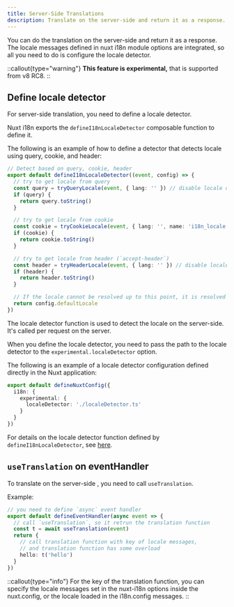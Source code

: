 ```yaml
---
title: Server-Side Translations
description: Translate on the server-side and return it as a response.
---
```


You can do the translation on the server-side and return it as a response. The locale messages defined in nuxt i18n module options are integrated, so all you need to do is configure the locale detector.

::callout{type="warning"}
**This feature is experimental,** that is supported from v8 RC8.
::

## Define locale detector

For server-side translation, you need to define a locale detector.

Nuxt i18n exports the `defineI18nLocaleDetector` composable function to define it.

The following is an example of how to define a detector that detects locale using query, cookie, and header:

```ts [localeDetector.ts]
// Detect based on query, cookie, header
export default defineI18nLocaleDetector((event, config) => {
  // try to get locale from query
  const query = tryQueryLocale(event, { lang: '' }) // disable locale default value with `lang` option
  if (query) {
    return query.toString()
  }

  // try to get locale from cookie
  const cookie = tryCookieLocale(event, { lang: '', name: 'i18n_locale' }) // disable locale default value with `lang` option
  if (cookie) {
    return cookie.toString()
  }

  // try to get locale from header (`accept-header`)
  const header = tryHeaderLocale(event, { lang: '' }) // disable locale default value with `lang` option
  if (header) {
    return header.toString()
  }

  // If the locale cannot be resolved up to this point, it is resolved with the value `defaultLocale` of the locale config passed to the function
  return config.defaultLocale
})
```

The locale detector function is used to detect the locale on the server-side. It's called per request on the server.

When you define the locale detector, you need to pass the path to the locale detector to the `experimental.localeDetector` option.

The following is an example of a locale detector configuration defined directly in the Nuxt application:

```ts [nuxt.config.ts]
export default defineNuxtConfig({
  i18n: {
    experimental: {
      localeDetector: './localeDetector.ts'
    }
  }
})
```

For details on the locale detector function defined by `defineI18nLocaleDetector`, see [here](../api/composables#definei18nlocaledetector).

## `useTranslation` on eventHandler

To translate on the server-side , you need to call `useTranslation`.

Example:

```ts
// you need to define `async` event handler
export default defineEventHandler(async event => {
  // call `useTranslation`, so it retrun the translation function
  const t = await useTranslation(event)
  return {
    // call translation function with key of locale messages,
    // and translation function has some overload
    hello: t('hello')
  }
})
```

::callout{type="info"}
For the key of the translation function, you can specify the locale messages set in the nuxt-i18n options inside the nuxt.config, or the locale loaded in the i18n.config messages.
::
